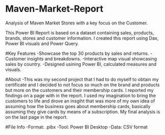 # Maven-Market-Report
Analysis of Maven Market Stores with a key focus on the Customer.

This Power BI Report is based on a dataset containing sales, products, brands, stores and customer information. I created this report using Dax, Power BI visuals and Power Query.

#Key Features
-Showcase the top 30 products by sales and returns.
-Customer insights and breakdowns.
-Interactive map visual showcasing sales by country.
-Designed usining Power BI, calculated measures and visuals.

#About -This was my second project that I had to do myself to obtain my certificate and I decided to not focus so much on the brand and products but more on the customers and their membership cards. I reported my findings on a page with in the report. I used my imagination to bring the customers to life and drove an insgiht that was more of my own idea of assuming how the business goes about membership cards, basically assuming they give cards by means of a subscription. My final analysis is on the last page in the report.

#File Info
-Format: .pibx
-Tool: Power BI Desktop
-Data: CSV format
